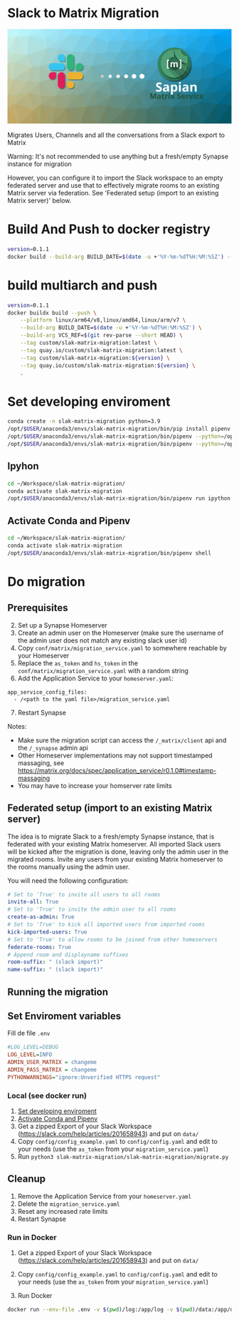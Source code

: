 # Slack to Matrix Migration

<img src="wiki/images/Logo_circular_Matrix_server_slack_migration_name_bg.svg" width="600">

Migrates Users, Channels and all the conversations from a Slack export to Matrix

Warning: It's not recommended to use anything but a fresh/empty Synapse instance for migration

However, you can configure it to import the Slack workspace to an empty federated server
and use that to effectively migrate rooms to an existing Matrix server via federation.
See 'Federated setup (import to an existing Matrix server)' below.


# Build And Push to docker registry

``` bash
version=0.1.1
docker build --build-arg BUILD_DATE=$(date -u +'%Y-%m-%dT%H:%M:%SZ') --build-arg VCS_REF=$(git rev-parse --short HEAD)  -t sapian/slak-matrix-migration:latest -t sapian/slak-matrix-migration:${version} --build-arg VERSION=${version} .
```

# build multiarch and push

``` bash
version=0.1.1
docker buildx build --push \
    --platform linux/arm64/v8,linux/amd64,linux/arm/v7 \
    --build-arg BUILD_DATE=$(date -u +'%Y-%m-%dT%H:%M:%SZ') \
    --build-arg VCS_REF=$(git rev-parse --short HEAD) \
    --tag custom/slak-matrix-migration:latest \
    --tag quay.io/custom/slak-matrix-migration:latest \
    --tag custom/slak-matrix-migration:${version} \
    --tag quay.io/custom/slak-matrix-migration:${version} \
    .
```

# Set developing enviroment

``` bash
conda create -n slak-matrix-migration python=3.9
/opt/$USER/anaconda3/envs/slak-matrix-migration/bin/pip install pipenv
/opt/$USER/anaconda3/envs/slak-matrix-migration/bin/pipenv --python=/opt/$USER/anaconda3/envs/slak-matrix-migration/bin/python install
/opt/$USER/anaconda3/envs/slak-matrix-migration/bin/pipenv --python=/opt/$USER/anaconda3/envs/slak-matrix-migration/bin/python install --dev
```

## Ipyhon

``` bash
cd ~/Workspace/slak-matrix-migration/
conda activate slak-matrix-migration
/opt/$USER/anaconda3/envs/slak-matrix-migration/bin/pipenv run ipython
```

## Activate Conda and Pipenv

``` bash
cd ~/Workspace/slak-matrix-migration/
conda activate slak-matrix-migration
/opt/$USER/anaconda3/envs/slak-matrix-migration/bin/pipenv shell
```

# Do migration

## Prerequisites
2. Set up a Synapse Homeserver
3. Create an admin user on the Homeserver (make sure the username of the admin user does not match any existing slack user id)
4. Copy `conf/matrix/migration_service.yaml` to somewhere reachable by your Homeserver
5. Replace the `as_token` and `hs_token` in the `conf/matrix/migration_service.yaml` with a random string
6. Add the Application Service to your `homeserver.yaml`:
```
app_service_config_files:
  - /<path to the yaml file>/migration_service.yaml
```
7. Restart Synapse

Notes:

- Make sure the migration script can access the `/_matrix/client` api and the `/_synapse` admin api
- Other Homeserver implementations may not support timestamped massaging, see https://matrix.org/docs/spec/application_service/r0.1.0#timestamp-massaging
- You may have to increase your homserver rate limits

## Federated setup (import to an existing Matrix server)

The idea is to migrate Slack to a fresh/empty Synapse instance, that is federated with your existing Matrix homeserver.
All imported Slack users will be kicked after the migration is done, leaving only the admin user in the migrated rooms.
Invite any users from your existing Matrix homeserver to the rooms manually using the admin user.

You will need the following configuration:

```yaml
# Set to 'True' to invite all users to all rooms
invite-all: True
# Set to 'True' to invite the admin user to all rooms
create-as-admin: True
# Set to 'True' to kick all imported users from imported rooms
kick-imported-users: True
# Set to 'True' to allow rooms to be joined from other homeservers
federate-rooms: True
# Append room and displayname suffixes
room-suffix: " (slack import)"
name-suffix: " (slack import)"
```

## Running the migration

## Set Enviroment variables
Fill de file `.env`

``` ini
#LOG_LEVEL=DEBUG
LOG_LEVEL=INFO
ADMIN_USER_MATRIX = changeme
ADMIN_PASS_MATRIX = changeme
PYTHONWARNINGS="ignore:Unverified HTTPS request"
```

### Local (see docker run)

1. [Set developing enviroment](#set-developing-enviroment)
2. [Activate Conda and Pipenv](#activate-conda-and-pipenv)
3. Get a zipped Export of your Slack Workspace (https://slack.com/help/articles/201658943) and put on `data/`
4. Copy `config/config_example.yaml` to `config/config.yaml` and edit to your needs (use the `as_token` from your `migration_service.yaml`)
5. Run `python3 slak-matrix-migration/slak-matrix-migration/migrate.py`

## Cleanup
1. Remove the Application Service from your `homeserver.yaml`
2. Delete the `migration_service.yaml`
3. Reset any increased rate limits
4. Restart Synapse


### Run in Docker

1. Get a zipped Export of your Slack Workspace (https://slack.com/help/articles/201658943) and put on `data/`

2. Copy `config/config_example.yaml` to `config/config.yaml` and edit to your needs (use the `as_token` from your `migration_service.yaml`)

3. Run Docker
  ``` Bash
  docker run --env-file .env -v $(pwd)/log:/app/log -v $(pwd)/data:/app/data -v $(pwd)/run:/app/run -v $(pwd)/conf:/app/conf --rm -it sapian slak-matrix-migration:latest
  ```
